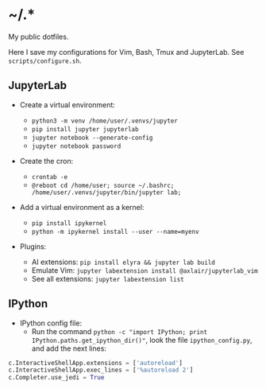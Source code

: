 # ~/.*

My public dotfiles.

Here I save my configurations for Vim, Bash, Tmux and JupyterLab. See
`scripts/configure.sh`.

## JupyterLab

+ Create a virtual environment:
    - `python3 -m venv /home/user/.venvs/jupyter`
    - `pip install jupyter jupyterlab`
    - `jupyter notebook --generate-config`
    - `jupyter notebook password`

+ Create the cron:
    - `crontab -e`
    - `@reboot cd /home/user; source ~/.bashrc; /home/user/.venvs/jupyter/bin/jupyter lab;`

+ Add a virtual environment as a kernel:
    - `pip install ipykernel`
    - `python -m ipykernel install --user --name=myenv`

+ Plugins:
    - AI extensions: `pip install elyra && jupyter lab build`
    - Emulate Vim: `jupyter labextension install @axlair/jupyterlab_vim`
    - See all extensions: `jupyter labextension list`

## IPython

+ IPython config file:
    - Run the command `python -c "import IPython; print IPython.paths.get_ipython_dir()"`,
    look the file `ipython_config.py`, and add the next lines:

```python
c.InteractiveShellApp.extensions = ['autoreload']
c.InteractiveShellApp.exec_lines = ['%autoreload 2']
c.Completer.use_jedi = True
```
